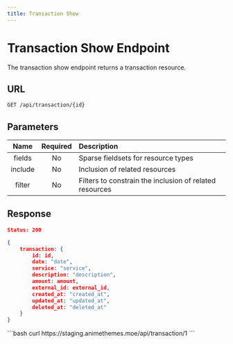 ```yaml
---
title: Transaction Show
---
```


<Block>

# Transaction Show Endpoint

The transaction show endpoint returns a transaction resource.

## URL

```sh
GET /api/transaction/{id}
```

## Parameters

| Name    | Required | Description                                             |
| :-----: | :------: | :------------------------------------------------------ |
| fields  | No       | Sparse fieldsets for resource types                     |
| include | No       | Inclusion of related resources                          |
| filter  | No       | Filters to constrain the inclusion of related resources |

## Response

```json
Status: 200

{
    transaction: {
        id: id,
        date: "date",
        service: "service",
        description: "description",
        amount: amount,
        external_id: external_id,
        created_at: "created_at",
        updated_at: "updated_at",
        deleted_at: "deleted_at"
    }
}
```

<Example>

<CURL>
```bash
curl https://staging.animethemes.moe/api/transaction/1
```
</CURL>

</Example>

</Block>